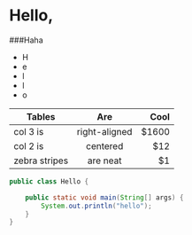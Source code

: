 Hello, 
====

###Haha


- H
- e
- l
- l
- o


| Tables        | Are           | Cool  |
| ------------- |:-------------:| -----:|
| col 3 is      | right-aligned | $1600 |
| col 2 is      | centered      |   $12 |
| zebra stripes | are neat      |    $1 |

```java
public class Hello {

	public static void main(String[] args) {
		System.out.println("hello");
	}
}

```
